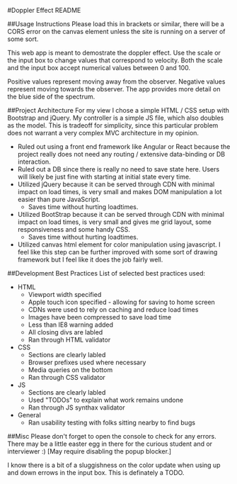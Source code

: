 #Doppler Effect README

##Usage Instructions
Please load this in brackets or similar, there will be a CORS error on the canvas element unless the site is running on a server of some sort.

This web app is meant to demostrate the doppler effect. Use the scale or the input box to change values that correspond to velocity. Both the scale and the input box accept numerical values between 0 and 100. 

Positive values represent moving away from the observer. Negative values represent moving towards the observer.  The app provides more detail on the blue side of the spectrum.

##Project Architecture
For my view I chose a simple HTML / CSS setup with Bootstrap and jQuery. My controller is a simple JS file, which also doubles as the model. This is tradeoff for simplicity, since this particular problem does not warrant a very complex MVC architecture in my opinion.

* Ruled out using a front end framework like Angular or React because the project really does not need any routing / extensive data-binding or DB interaction.
* Ruled out a DB since there is really no need to save state here. Users will likely be just fine with starting at initial state every time.  
* Utilized jQuery because it can be served through CDN with minimal impact on load times, is very small and makes DOM manipulation a lot easier than pure JavaScript.
	* Saves time without hurting loadtimes.
* Utilized BootStrap because it can be served through CDN with minimal impact on load times, is very small and gives me grid layout, some responsiveness and some handy CSS.
	* Saves time without hurting loadtimes.
* Utilized canvas html element for color manipulation using javascript. I feel like this step can be further improved with some sort of drawing framework but I feel like it does the job fairly well.

##Development Best Practices
List of selected best practices used:

* HTML
	* Viewport width specified
	* Apple touch icon specified - allowing for saving to home screen
	* CDNs were used to rely on caching and reduce load times
	* Images have been compressed to save load time
	* Less than IE8 warning added
	* All closing divs are labled
	* Ran through HTML validator
* CSS
	* Sections are clearly labled
	* Browser prefixes used where necessary
	* Media queries on the bottom
	* Ran through CSS validator
* JS
	* Sections are clearly labled
	* Used "TODOs" to explain what work remains undone
	* Ran through JS synthax validator
* General
	* Ran usability testing with folks sitting nearby to find bugs
	
##Misc
Please don't forget to open the console to check for any errors. There may be a little easter egg in there for the curious student and or interviewer :)  [May require disabling the popup blocker.]

I know there is a bit of a sluggishness on the color update when using up and down errows in the input box.  This is definately a TODO.



